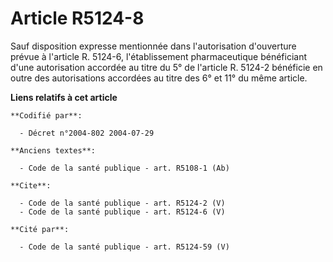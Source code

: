# Article R5124-8

Sauf disposition expresse mentionnée dans l'autorisation d'ouverture prévue à l'article R. 5124-6, l'établissement
pharmaceutique bénéficiant d'une autorisation accordée au titre du 5° de l'article R. 5124-2 bénéficie en outre des
autorisations accordées au titre des 6° et 11° du même article.

**Liens relatifs à cet article**

	**Codifié par**:

	  - Décret n°2004-802 2004-07-29

	**Anciens textes**:

	  - Code de la santé publique - art. R5108-1 (Ab)

	**Cite**:

	  - Code de la santé publique - art. R5124-2 (V)
	  - Code de la santé publique - art. R5124-6 (V)

	**Cité par**:

	  - Code de la santé publique - art. R5124-59 (V)
